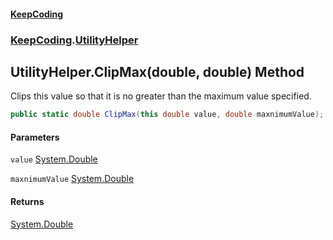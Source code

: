 #### [KeepCoding](index.md 'index')
### [KeepCoding](KeepCoding.md 'KeepCoding').[UtilityHelper](UtilityHelper.md 'KeepCoding.UtilityHelper')
## UtilityHelper.ClipMax(double, double) Method
Clips this value so that it is no greater than the maximum value specified.
```csharp
public static double ClipMax(this double value, double maxnimumValue);
```
#### Parameters
<a name='KeepCoding.UtilityHelper.ClipMax(double.double).value'></a>
`value` [System.Double](https://docs.microsoft.com/en-us/dotnet/api/System.Double 'System.Double')  
  
<a name='KeepCoding.UtilityHelper.ClipMax(double.double).maxnimumValue'></a>
`maxnimumValue` [System.Double](https://docs.microsoft.com/en-us/dotnet/api/System.Double 'System.Double')  
  
#### Returns
[System.Double](https://docs.microsoft.com/en-us/dotnet/api/System.Double 'System.Double')  
